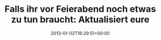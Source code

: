 ---
retweeted: false
source: <a href="http://twitter.com" rel="nofollow">Twitter Web Client</a>
entities:
  hashtags: []
  symbols: []
  user_mentions: []
  urls: []
display_text_range:
- '0'
- '115'
favorite_count: '3'
id_str: '286509621164797952'
truncated: false
retweet_count: '3'
id: '286509621164797952'
created_at: Wed Jan 02 16:29:51 +0000 2013
favorited: false
full_text: "Falls ihr vor Feierabend noch etwas zu tun braucht: \nAktualisiert eure
  »Copyright 2012« Fußzeilen.\n\nGern geschehen."
lang: de
tags:
- pesos/twitter
date: '2013-01-02T16:29:51+00:00'
src: https://twitter.com/bascht/status/286509621164797952
original_url: https://twitter.com/bascht/status/286509621164797952
type: twitter_tweet
text: "Falls ihr vor Feierabend noch etwas zu tun braucht: \nAktualisiert eure »Copyright
  2012« Fußzeilen.\n\nGern geschehen."
title: "Falls ihr vor Feierabend noch etwas zu tun braucht: \nAktualisiert eure "

---